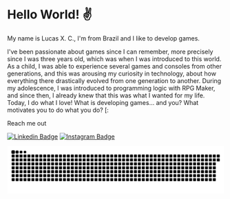 <h1> Hello World! ✌</h1>

My name is Lucas X. C., I'm from Brazil and I like to develop games.


I've been passionate about games since I can remember, more precisely since I was three years old, which was when I was introduced to this world. As a child, I was able to experience several games and consoles from other generations, and this was arousing my curiosity in technology, about how everything there drastically evolved from one generation to another. During my adolescence, I was introduced to programming logic with RPG Maker, and since then, I already knew that this was what I wanted for my life. Today, I do what I love! What is developing games... and you? What motivates you to do what you do? [:

Reach me out

[![Linkedin Badge](https://img.shields.io/badge/-LinkedIn-black?style=flat-square&logo=Linkedin&logoColor=white)](https://www.linkedin.com/in/lucasxchagas/)
[![Instagram Badge](https://img.shields.io/badge/-Instagram-black?style=flat-square&logo=Instagram&logoColor=white)](https://www.instagram.com/lucasxchagas/)

 ![Snake animation](https://github.com/lucasxchagas/lucasxchagas/blob/output/github-contribution-grid-snake.svg)






